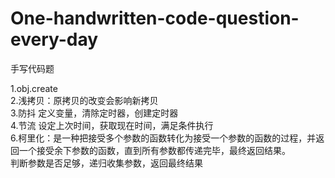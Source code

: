 # One-handwritten-code-question-every-day

手写代码题

1.obj.create  
2.浅拷贝：原拷贝的改变会影响新拷贝  
3.防抖 定义变量，清除定时器，创建定时器  
4.节流 设定上次时间，获取现在时间，满足条件执行  
6.柯里化：是一种把接受多个参数的函数转化为接受一个参数的函数的过程，并返回一个接受余下参数的函数，直到所有参数都传递完毕，最终返回结果。  
判断参数是否足够，递归收集参数，返回最终结果
